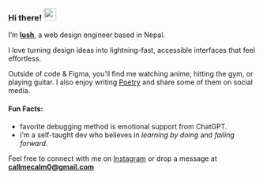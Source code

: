 ### Hi there! <img src="https://emojis.slackmojis.com/emojis/images/1536351075/4594/blob-wave.gif" width="25"/>

I’m [**Iush**](), a web design engineer based in Nepal.

I love turning design ideas into lightning-fast, accessible interfaces that feel effortless.

Outside of code & Figma, you’ll find me watching anime, hitting the gym, or playing guitar. I also enjoy writing [Poetry](https://www.tiktok.com/@theonlycalm?_t=ZS-8xufqSTT841&_r=1) and share some of them on social media.

#### Fun Facts:

* favorite debugging method is emotional support from ChatGPT.
* I’m a self-taught dev who believes in *learning by doing* and *failing forward*.

Feel free to connect with me on [Instagram](https://instagram.com/theonlycalm) or drop a message at **callmecalm0@gmail.com**
